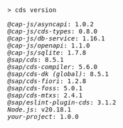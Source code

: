 <!-- this file is automatically generated and updated by a github action -->
<pre class="log">
> cds version

<em>@cap-js/asyncapi</em>: 1.0.2
<em>@cap-js/cds-types</em>: 0.8.0
<em>@cap-js/db-service</em>: 1.16.1
<em>@cap-js/openapi</em>: 1.1.0
<em>@cap-js/sqlite</em>: 1.7.8
<em>@sap/cds</em>: 8.5.1
<em>@sap/cds-compiler</em>: 5.6.0
<em>@sap/cds-dk (global)</em>: 8.5.1
<em>@sap/cds-fiori</em>: 1.2.8
<em>@sap/cds-foss</em>: 5.0.1
<em>@sap/cds-mtxs</em>: 2.4.1
<em>@sap/eslint-plugin-cds</em>: 3.1.2
<em>Node.js</em>: v20.18.1
<em>your-project</em>: 1.0.0
</pre>

